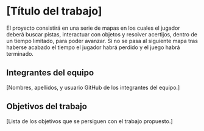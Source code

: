 # [Título del trabajo]

El proyecto consistirá en una serie de mapas en los cuales el jugador deberá buscar pistas, 
interactuar con objetos y resolver acertijos, dentro de un tiempo limitado, para poder avanzar.
Si no se pasa al siguiente mapa tras haberse acabado el tiempo el jugador habrá perdido y el juego habrá terminado.


## Integrantes del equipo

[Nombres, apellidos, y usuario GitHub de los integrantes del equipo.]

## Objetivos del trabajo

[Lista de los objetivos que se persiguen con el trabajo propuesto.]
